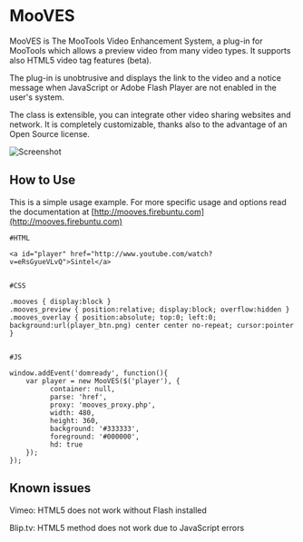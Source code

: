 MooVES
======

MooVES is The MooTools Video Enhancement System, a plug-in for MooTools which allows a preview video from many video types. It supports also HTML5 video tag features (beta).

The plug-in is unobtrusive and displays the link to the video and a notice message when JavaScript or Adobe Flash Player are not enabled in the user's system.

The class is extensible, you can integrate other video sharing websites and network. It is completely customizable, thanks also to the advantage of an Open Source license.

![Screenshot](http://mooves.firebuntu.com/assets/images/mooves-screenshot.png)



How to Use
----------

This is a simple usage example. For more specific usage and options read the documentation at [http://mooves.firebuntu.com](http://mooves.firebuntu.com)


	#HTML

	<a id="player" href="http://www.youtube.com/watch?v=eRsGyueVLvQ">Sintel</a>


	#CSS

	.mooves { display:block }
	.mooves_preview { position:relative; display:block; overflow:hidden }
	.mooves_overlay { position:absolute; top:0; left:0; background:url(player_btn.png) center center no-repeat; cursor:pointer }


	#JS

	window.addEvent('domready', function(){
		var player = new MooVES($('player'), {
		      container: null,
		      parse: 'href',
		      proxy: 'mooves_proxy.php',
		      width: 480,
		      height: 360,
		      background: '#333333',
		      foreground: '#000000',
		      hd: true
		});
	});



Known issues
------------

Vimeo: HTML5 does not work without Flash installed

Blip.tv: HTML5 method does not work due to JavaScript errors


